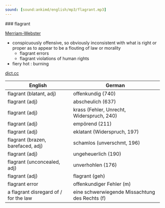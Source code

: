 ```yaml
---
sound: [sound:ankimd/english/mp3/flagrant.mp3]
---
```


\### flagrant

[Merriam-Webster](https://www.merriam-webster.com/dictionary/flagrant)

- conspicuously offensive, so obviously inconsistent with what is right or proper as to appear to be a flouting of law or morality
    - flagrant errors
    - flagrant violations of human rights
- fiery hot : burning

[dict.cc](https://www.dict.cc/flagrant)

| English        | German       |
| -------------- | ------------ |
| flagrant (blatant, adj) | offenkundig (740) |
| flagrant (adj) | abscheulich (637) |
| flagrant (adj) | krass (Fehler, Unrecht, Widerspruch, 240) |
| flagrant (adj) | empörend (211) |
| flagrant (adj) | eklatant (Widerspruch, 197) |
| flagrant (brazen, barefaced, adj) | schamlos (unverschmt, 196) |
| flagrant (adj) | ungeheuerlich (190) |
| flagrant (unconcealed, adj) | unverhohlen (176) |
| flagrant (adj) | flagrant (geh) |
| flagrant error | offenkundiger Fehler (m) |
| a flagrant disregard of / for the law | eine schwerwiegende Missachtung des Rechts (f) |
